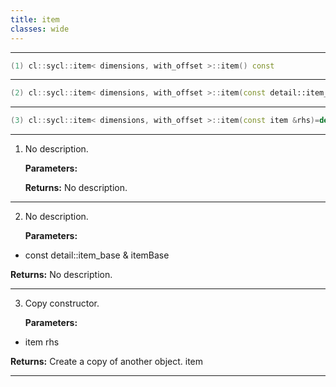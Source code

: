 ```yaml
---
title: item
classes: wide
---
```



---

```cpp
(1) cl::sycl::item< dimensions, with_offset >::item() const
```

---

```cpp
(2) cl::sycl::item< dimensions, with_offset >::item(const detail::item_base &itemBase)
```

---

```cpp
(3) cl::sycl::item< dimensions, with_offset >::item(const item &rhs)=default
```

---

1. No description.

   **Parameters:**

   **Returns:** No description.

---

2. No description.

   **Parameters:**

  * const detail::item_base & itemBase

   

   **Returns:** No description.

---

3. Copy constructor. 

   **Parameters:**

  * item rhs

   

   **Returns:** Create a copy of another  object. item

---

